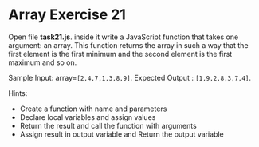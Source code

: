 # Array Exercise 21

Open file **task21.js**. inside it write a JavaScript function that takes one argument: an array.
 This function returns the array in such a way that the first element is the first minimum 
 and the second element is the first maximum and so on.

Sample Input: array=`[2,4,7,1,3,8,9]`. Expected Output : `[1,9,2,8,3,7,4]`.

Hints:

- Create a function with name and parameters
- Declare local variables and assign values
- Return the result and call the function with arguments
- Assign result in output variable and Return the output variable
